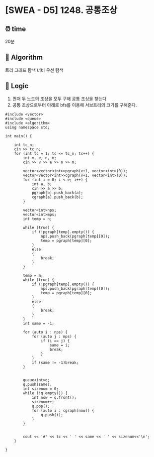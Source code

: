 # [SWEA - D5] 1248. 공통조상
 
## ⏰  **time**
20분

## :pushpin: **Algorithm**
트리
그래프 탐색
너비 우선 탐색


## :round_pushpin: **Logic**
1. 먼저 두 노드의 조상을 모두 구해 공통 조상을 찾는다
2. 공통 조상으로부터 아래로 bfs를 이용해 서브트리의 크기를 구해준다.
```#include <iostream>
#include <vector>
#include <queue>
#include <algorithm>
using namespace std;

int main() {

	int tc_n;
	cin >> tc_n;
	for (int tc = 1; tc <= tc_n; tc++) {
		int v, e, n, m;
		cin >> v >> e >> n >> m;

		vector<vector<int>>pgraph(v+1, vector<int>(0));
		vector<vector<int>>cgraph(v+1, vector<int>(0));
		for (int i = 0; i < e; i++) {
			int a, b;
			cin >> a >> b;
			pgraph[b].push_back(a);
			cgraph[a].push_back(b);
		}

		vector<int>nps;
		vector<int>mps;
		int temp = n;

		while (true) {
			if (!pgraph[temp].empty()) {
				nps.push_back(pgraph[temp][0]);
				temp = pgraph[temp][0];
			}
			else
			{
				break;
			}
		}

		temp = m;
		while (true) {
			if (!pgraph[temp].empty()) {
				mps.push_back(pgraph[temp][0]);
				temp = pgraph[temp][0];
			}
			else
			{
				break;
			}
		}
		int same = -1;

		for (auto i : nps) {
			for (auto j : mps) {
				if (i == j) {
					same = i;
					break;
				}
			}
			if (same != -1)break;
		}


		queue<int>q;
		q.push(same);
		int sizenum = 0;
		while (!q.empty()) {
			int now = q.front();
			sizenum++;
			q.pop();
			for (auto i : cgraph[now]) {
				q.push(i);
			}
		}


		cout << '#' << tc << ' ' << same << ' ' << sizenum<<'\n';
	}

}
```
